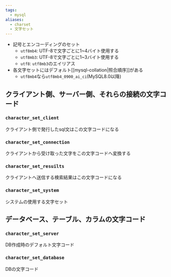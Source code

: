 ```yaml
---
tags:
  - mysql
aliases:
  - charset
  - 文字セット
---
```

- 記号とエンコーディングのセット
	- `utf8mb4`: UTF-8で文字ごとに1~4バイト使用する
	- `utf8mb3`: UTF-8で文字ごとに1~3バイト使用する
	- `utf8`: `utf8mb3`のエイリアス
- 各文字セットにはデフォルト[[mysql-collation|照合順序]]がある
	- `utf8mb4`なら`utf8mb4_0900_ai_ci`(MySQL8.0以降)
## クライアント側、サーバー側、それらの接続の文字コード
### `character_set_client`
クライアント側で発行したsql文はこの文字コードになる
### `character_set_connection`
クライアントから受け取った文字をこの文字コードへ変換する
### `character_set_resuilts`
クライアントへ送信する検索結果はこの文字コードになる
### `character_set_system`
システムの使用する文字セット
## データベース、テーブル、カラムの文字コード
### `character_set_server`
DB作成時のデフォルト文字コード
### `character_set_database`
DBの文字コード

